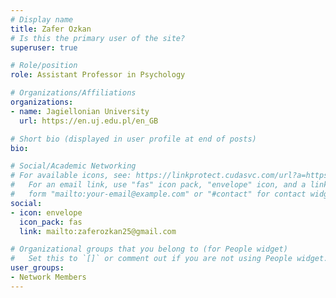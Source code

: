 ```yaml
---
# Display name
title: Zafer Ozkan
# Is this the primary user of the site?
superuser: true

# Role/position
role: Assistant Professor in Psychology

# Organizations/Affiliations
organizations:
- name: Jagiellonian University
  url: https://en.uj.edu.pl/en_GB

# Short bio (displayed in user profile at end of posts)
bio:

# Social/Academic Networking
# For available icons, see: https://linkprotect.cudasvc.com/url?a=https%3a%2f%2fsourcethemes.com%2facademic%2fdocs%2fpage-builder%2f%23icons&c=E,1,03Q55I8O6D-V-MsaI5i3Th7UvGHpRVj6l4dANOBXiQaBRckWF-Uxi40d1B8mh5T88rS8FWL6R2UVO5-e4mDAmzVU5C2FJcU0kEkb6Qi2tyc,&typo=1
#   For an email link, use "fas" icon pack, "envelope" icon, and a link in the
#   form "mailto:your-email@example.com" or "#contact" for contact widget.
social:
- icon: envelope
  icon_pack: fas
  link: mailto:zaferozkan25@gmail.com

# Organizational groups that you belong to (for People widget)
#   Set this to `[]` or comment out if you are not using People widget.
user_groups:
- Network Members
---
```


